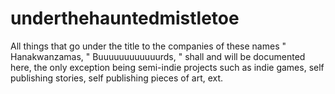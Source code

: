 # underthehauntedmistletoe
All things that go under the title to the companies of these names " Hanakwanzamas, " Buuuuuuuuuuuurds, " shall and will be documented here, the only exception being semi-indie projects such as indie games, self publishing stories, self publishing pieces of art, ext. 
